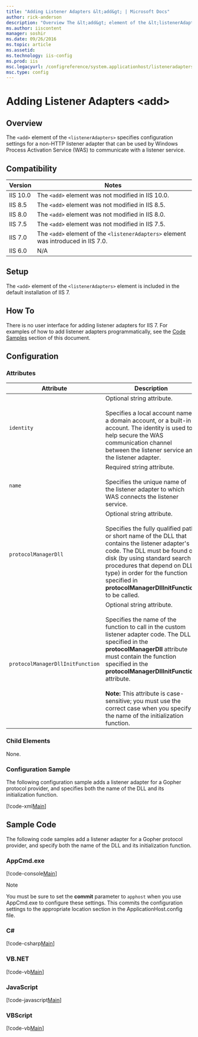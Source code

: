 ```yaml
---
title: "Adding Listener Adapters &lt;add&gt; | Microsoft Docs"
author: rick-anderson
description: "Overview The &lt;add&gt; element of the &lt;listenerAdapters&gt; specifies configuration settings for a non-HTTP listener adapter that can be used by Windows..."
ms.author: iiscontent
manager: soshir
ms.date: 09/26/2016
ms.topic: article
ms.assetid: 
ms.technology: iis-config
ms.prod: iis
msc.legacyurl: /configreference/system.applicationhost/listeneradapters/add
msc.type: config
---
```

Adding Listener Adapters &lt;add&gt;
====================
<a id="001"></a>
## Overview

The `<add>` element of the `<listenerAdapters>` specifies configuration settings for a non-HTTP listener adapter that can be used by Windows Process Activation Service (WAS) to communicate with a listener service.

<a id="002"></a>
## Compatibility

| Version | Notes |
| --- | --- |
| IIS 10.0 | The `<add>` element was not modified in IIS 10.0. |
| IIS 8.5 | The `<add>` element was not modified in IIS 8.5. |
| IIS 8.0 | The `<add>` element was not modified in IIS 8.0. |
| IIS 7.5 | The `<add>` element was not modified in IIS 7.5. |
| IIS 7.0 | The `<add>` element of the `<listenerAdapters>` element was introduced in IIS 7.0. |
| IIS 6.0 | N/A |

<a id="003"></a>
## Setup

The `<add>` element of the `<listenerAdapters>` element is included in the default installation of IIS 7.

<a id="004"></a>
## How To

There is no user interface for adding listener adapters for IIS 7. For examples of how to add listener adapters programmatically, see the [Code Samples](#006) section of this document.

<a id="005"></a>
## Configuration

### Attributes

| Attribute | Description |
| --- | --- |
| `identity` | Optional string attribute. <br><br>Specifies a local account name, a domain account, or a built-in account. The identity is used to help secure the WAS communication channel between the listener service and the listener adapter. |
| `name` | Required string attribute. <br><br>Specifies the unique name of the listener adapter to which WAS connects the listener service. |
| `protocolManagerDll` | Optional string attribute. <br><br>Specifies the fully qualified path or short name of the DLL that contains the listener adapter's code. The DLL must be found on disk (by using standard search procedures that depend on DLL type) in order for the function specified in **protocolManagerDllInitFunction** to be called. |
| `protocolManagerDllInitFunction` | Optional string attribute. <br><br>Specifies the name of the function to call in the custom listener adapter code. The DLL specified in the **protocolManagerDll** attribute must contain the function specified in the **protocolManagerDllInitFunction** attribute.<br><br>**Note:** This attribute is case-sensitive; you must use the correct case when you specify the name of the initialization function. |

### Child Elements

None.

### Configuration Sample

The following configuration sample adds a listener adapter for a Gopher protocol provider, and specifies both the name of the DLL and its initialization function.

[!code-xml[Main](add/samples/sample1.xml)]

<a id="006"></a>
## Sample Code

The following code samples add a listener adapter for a Gopher protocol provider, and specify both the name of the DLL and its initialization function.

### AppCmd.exe

[!code-console[Main](add/samples/sample2.cmd)]

> [!NOTE]
> You must be sure to set the **commit** parameter to `apphost` when you use AppCmd.exe to configure these settings. This commits the configuration settings to the appropriate location section in the ApplicationHost.config file.

### C#

[!code-csharp[Main](add/samples/sample3.cs)]

### VB.NET

[!code-vb[Main](add/samples/sample4.vb)]

### JavaScript

[!code-javascript[Main](add/samples/sample5.js)]

### VBScript

[!code-vb[Main](add/samples/sample6.vb)]